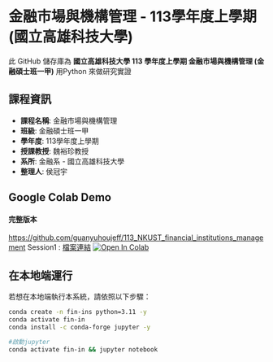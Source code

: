 #  金融市場與機構管理 - 113學年度上學期 (國立高雄科技大學)


此 GitHub 儲存庫為 **國立高雄科技大學 113 學年度上學期 金融市場與機構管理 (金融碩士班一甲)** 用Python 來做研究實證

## 課程資訊
- **課程名稱**:  金融市場與機構管理
- **班級**: 金融碩士班一甲
- **學年度**: 113學年度上學期
- **授課教授**: 魏裕珍教授
- **系所**: 金融系 - 國立高雄科技大學
- **整理人**: 侯冠宇


## Google Colab Demo

#### 完整版本
https://github.com/guanyuhoujeff/113_NKUST_financial_institutions_management
Session1 : 
[檔案連結](https://github.com/guanyuhoujeff/113_NKUST_financial_institutions_management/tree/main/full/Session1-base-tutorial.ipynb) [![Open In Colab](https://colab.research.google.com/assets/colab-badge.svg)](https://colab.research.google.com/github/guanyuhoujeff/113_NKUST_financial_institutions_management/blob/main/full/Session1-base-tutorial.ipynb)



## 在本地端運行

若想在本地端執行本系統，請依照以下步驟：

```bash
conda create -n fin-ins python=3.11 -y
conda activate fin-in
conda install -c conda-forge jupyter -y

#啟動jupyter
conda activate fin-in && jupyter notebook
```
